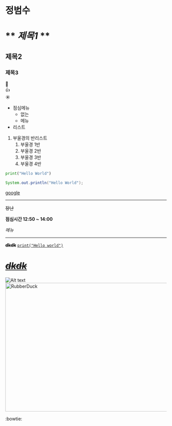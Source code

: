 # 정범수

# ** *제목1* **
## 제목2
### 제목3


:rocket:   
:+1:   
:sunny:

- 점심메뉴
  - 없는
  - 메뉴
- 리스트

1. 부울경의 반리스트
   1. 부울경 1반
   3. 부울경 2반
   2. 부울경 3반
   10. 부울경 4반
   

```Python
print("Hello World")
```

```Java
System.out.println("Hello World");
```

[google](https://www.google.co.kr/?hl=ko)

---
~~장난~~

**점심시간 12:50 ~ 14:00**

*메뉴*


---

**~~dkdk~~**
[```print("Hello world")```](https://www.google.co.kr/?hl=ko)
# [~~***dkdk***~~](https://www.google.co.kr/?hl=ko)


![Alt text](\C:\Users\SSAFY\Desktop\정범수\0111\오리.jpg)
<img src="\C:\Users\SSAFY\Desktop\정범수\0111\오리.jpg" width="600px" height="400px" title="px(픽셀) 크기 설정" alt="RubberDuck"></img><br/>


:bowtie:

